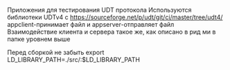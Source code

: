 Приложения для тестирования UDT протокола
Используются библиотеки UDTv4 с https://sourceforge.net/p/udt/git/ci/master/tree/udt4/
appclient-принимает файл и appserver-отправляет файл
Взаимодействие клиента и сервера такое же, как описано в рид ми в папке уровнем выше

Перед сборкой не забыть export LD_LIBRARY_PATH=./src/:$LD_LIBRARY_PATH 